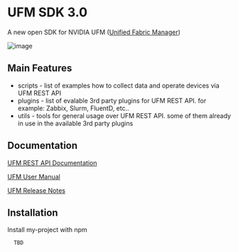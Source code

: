 # UFM SDK 3.0



A new open SDK for NVIDIA UFM ([Unified Fabric Manager](https://www.nvidia.com/en-us/networking/infiniband/ufm/))

![image](https://user-images.githubusercontent.com/3473601/166264210-740f11cd-e890-4e40-ad97-c95fafe32591.png)

## Main Features 

- scripts - list of examples how to collect data and operate devices via UFM REST API
- plugins - list of evalable 3rd party plugins for UFM REST API. for example: Zabbix, Slurm, FluentD, etc..  
- utils   - tools for general usage over UFM REST API. some of them already in use in the available 3rd party plugins







## Documentation

[UFM REST API Documentation](https://docs.nvidia.com/networking/display/UFMEnterpriseRESTAPIv68)

[UFM User Manual](https://docs.nvidia.com/networking/display/UFMEnterpriseUMv68)

[UFM Release Notes](https://docs.nvidia.com/networking/display/ufmenterprise68)



## Installation

Install my-project with npm

```bash
  TBD
  
```
    
